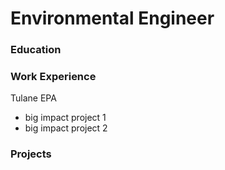 # Environmental Engineer

### Education

### Work Experience
Tulane
EPA
- big impact project 1
- big impact project 2

### Projects


